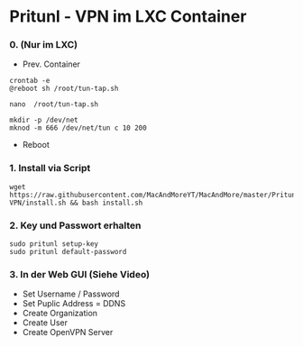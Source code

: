 # Pritunl - VPN im LXC Container

### 0. (Nur im LXC)
- Prev. Container
```shell
crontab -e
@reboot sh /root/tun-tap.sh
```
```shell
nano  /root/tun-tap.sh
```
```text
mkdir -p /dev/net
mknod -m 666 /dev/net/tun c 10 200
```
- Reboot

### 1. Install via Script
```shell
wget https://raw.githubusercontent.com/MacAndMoreYT/MacAndMore/master/Pritunl-VPN/install.sh && bash install.sh
```

### 2. Key und Passwort erhalten
```shell
sudo pritunl setup-key
sudo pritunl default-password
```

### 3. In der Web GUI (Siehe Video)
- Set Username / Password
- Set Puplic Address = DDNS
- Create Organization
- Create User
- Create OpenVPN Server
